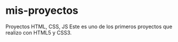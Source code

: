 # mis-proyectos
Proyectos HTML, CSS, JS 
Este es uno de los primeros proyectos que realizo con HTML5 y CSS3.
